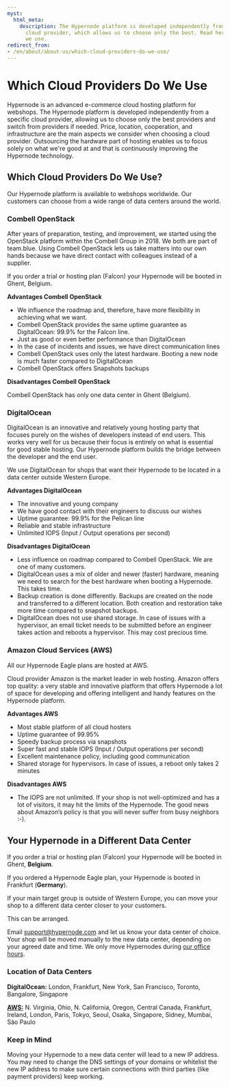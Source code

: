```yaml
---
myst:
  html_meta:
    description: The Hypernode platform is developed independently from a specific
      cloud provider, which allows us to choose only the best. Read here which providers
      we use.
redirect_from:
- /en/about/about-us/which-cloud-providers-do-we-use/
---
```


<!-- source: https://support.hypernode.com/en/about/about-us/which-cloud-providers-do-we-use/ -->

# Which Cloud Providers Do We Use

Hypernode is an advanced e-commerce cloud hosting platform for webshops. The Hypernode platform is developed independently from a specific cloud provider, allowing us to choose only the best providers and switch from providers if needed. Price, location, cooperation, and infrastructure are the main aspects we consider when choosing a cloud provider. Outsourcing the hardware part of hosting enables us to focus solely on what we're good at and that is continuously improving the Hypernode technology.

## Which Cloud Providers Do We Use?

Our Hypernode platform is available to webshops worldwide. Our customers can choose from a wide range of data centers around the world.

### Combell OpenStack

After years of preparation, testing, and improvement, we started using the OpenStack platform within the Combell Group in 2018. We both are part of team.blue. Using Combell OpenStack lets us take matters into our own hands because we have direct contact with colleagues instead of a supplier.

If you order a trial or hosting plan (Falcon) your Hypernode will be booted in Ghent, Belgium.

**Advantages Combell OpenStack**

- We influence the roadmap and, therefore, have more flexibility in achieving what we want.
- Combell OpenStack provides the same uptime guarantee as DigitalOcean: 99.9% for the Falcon line.
- Just as good or even better performance than DigitalOcean
- In the case of incidents and issues, we have direct communication lines
- Combell OpenStack uses only the latest hardware. Booting a new node is much faster compared to DigitalOcean
- Combell OpenStack offers Snapshots backups

**Disadvantages Combell OpenStack**

Combell OpenStack has only one data center in Ghent (Belgium).

### DigitalOcean

DigitalOcean is an innovative and relatively young hosting party that focuses purely on the wishes of developers instead of end users. This works very well for us because their focus is entirely on what is essential for good stable hosting. Our Hypernode platform builds the bridge between the developer and the end user.

We use DigitalOcean for shops that want their Hypernode to be located in a data center outside Western Europe.

**Advantages DigitalOcean**

- The innovative and young company
- We have good contact with their engineers to discuss our wishes
- Uptime guarantee: 99.9% for the Pelican line
- Reliable and stable infrastructure
- Unlimited IOPS (Input / Output operations per second)

**Disadvantages DigitalOcean**

- Less influence on roadmap compared to Combell OpenStack. We are one of many customers.
- DigitalOcean uses a mix of older and newer (faster) hardware, meaning we need to search for the best hardware when booting a Hypernode. This takes time.
- Backup creation is done differently. Backups are created on the node and transferred to a different location. Both creation and restoration take more time compared to snapshot backups.
- DigitalOcean does not use shared storage. In case of issues with a hypervisor, an email ticket needs to be submitted before an engineer takes action and reboots a hypervisor. This may cost precious time.

### Amazon Cloud Services (AWS)

All our Hypernode Eagle plans are hosted at AWS.

Cloud provider Amazon is the market leader in web hosting. Amazon offers top quality: a very stable and innovative platform that offers Hypernode a lot of space for developing and offering intelligent and handy features on the Hypernode platform.

**Advantages AWS**

- Most stable platform of all cloud hosters
- Uptime guarantee of 99.95%
- Speedy backup process via snapshots
- Super fast and stable IOPS (Input / Output operations per second)
- Excellent maintenance policy, including good communication
- Shared storage for hypervisors. In case of issues, a reboot only takes 2 minutes

**Disadvantages AWS**

- The IOPS are not unlimited. If your shop is not well-optimized and has a lot of visitors, it may hit the limits of the Hypernode. The good news about Amazon’s policy is that you will never suffer from busy neighbors :-).

## Your Hypernode in a Different Data Center

If you order a trial or hosting plan (Falcon) your Hypernode will be booted in Ghent, **Belgium**.

If you ordered a Hypernode Eagle plan, your Hypernode is booted in Frankfurt (**Germany**).

If your main target group is outside of Western Europe, you can move your shop to a different data center closer to your customers.

This can be arranged.

Email support@hypernode.com and let us know your data center of choice. Your shop will be moved manually to the new data center, depending on your agreed date and time. We only move Hypernodes during [our office hours](https://www.hypernode.com/contact-us/).

### Location of Data Centers

**DigitalOcean:** London, Frankfurt, New York, San Francisco, Toronto, Bangalore, Singapore

[**AWS:**](https://docs.aws.amazon.com/AWSEC2/latest/UserGuide/using-regions-availability-zones.html#concepts-available-regions) N. Virginia, Ohio, N. California, Oregon, Central Canada, Frankfurt, Ireland, London, Paris, Tokyo, Seoul, Osaka, Singapore, Sidney, Mumbai, São Paulo

### Keep in Mind

Moving your Hypernode to a new data center will lead to a new IP address. You may need to change the DNS settings of your domains or whitelist the new IP address to make sure certain connections with third parties (like payment providers) keep working.
